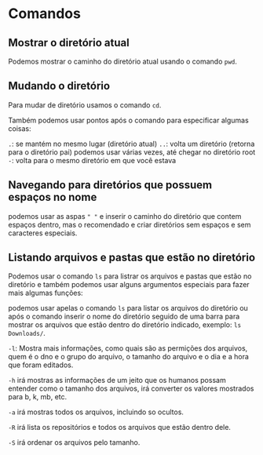 # Comandos

## Mostrar o diretório atual

Podemos mostrar o caminho do diretório atual usando o comando `pwd`.

## Mudando o diretório

Para mudar de diretório usamos o comando `cd`.

Também podemos usar pontos após o comando para especificar algumas coisas:

`.`: se mantém no mesmo lugar (diretório atual)
`..`: volta um diretório (retorna para o diretório pai) podemos usar várias vezes, até chegar no diretório root
`-`: volta para o mesmo diretório em que você estava

## Navegando para diretórios que possuem espaços no nome

podemos usar as aspas `" "` e inserir o caminho do diretório que contem espaços dentro, mas o recomendado e criar diretórios sem espaços e sem caracteres especiais.

## Listando arquivos e pastas que estão no diretório

Podemos usar o comando `ls` para listrar os arquivos e pastas que estão no diretório e também podemos usar alguns argumentos especiais para fazer mais algumas funções:

podemos usar apelas o comando `ls` para listar os arquivos do diretório ou após o comando inserir o nome do diretório seguido de uma barra para mostrar os arquivos que estão dentro do diretório indicado, exemplo: `ls Downloads/`.

`-l`: Mostra mais informações, como quais são as permições dos arquivos, quem é o dno e o grupo do arquivo, o tamanho do arquivo e o dia e a hora que foram editados.

`-h`  irá mostras as informações de um jeito que os humanos possam entender como o tamanho dos arquivos, irá converter os valores mostrados para b, k, mb, etc.

`-a` irá mostras todos os arquivos, incluindo so ocultos.

`-R` irá lista os repositórios e todos os arquivos que estão dentro dele.

`-S` irá ordenar os arquivos pelo tamanho.
